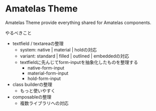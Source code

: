 # Amatelas Theme

Amatelas Theme provide everything shared for Amatelas components.

やるべきこと
- textfield / textareaの整理
  - system: native | material | holdの対応
  - variant: standard | filled | outlined | embeddedの対応
  - textfieldに先んじてform-inputを抽象化したものを整理する
    - native-form-input
    - material-form-input
    - hold-form-input
- class builderの整理
  - もっと使いやすく
- composableの整理
  - 複数ライブラリへの対応
